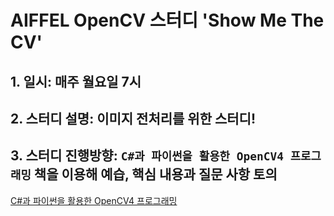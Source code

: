 # AIFFEL OpenCV 스터디 'Show Me The CV'

## 1. 일시: 매주 월요일 7시
## 2. 스터디 설명: 이미지 전처리를 위한 스터디!
## 3. 스터디 진행방향: `C#과 파이썬을 활용한 OpenCV4 프로그래밍` 책을 이용해 예습, 핵심 내용과 질문 사항 토의
[C#과 파이썬을 활용한 OpenCV4 프로그래밍](https://wikibook.co.kr/opencv4/)
